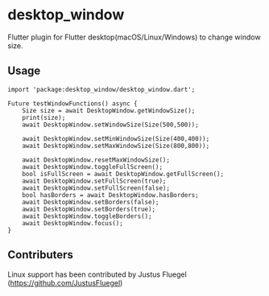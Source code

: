 # desktop_window

Flutter plugin for Flutter desktop(macOS/Linux/Windows) to change window size.


## Usage
```
import 'package:desktop_window/desktop_window.dart';

Future testWindowFunctions() async {
    Size size = await DesktopWindow.getWindowSize();
    print(size);
    await DesktopWindow.setWindowSize(Size(500,500));

    await DesktopWindow.setMinWindowSize(Size(400,400));
    await DesktopWindow.setMaxWindowSize(Size(800,800));

    await DesktopWindow.resetMaxWindowSize();
    await DesktopWindow.toggleFullScreen();
    bool isFullScreen = await DesktopWindow.getFullScreen();
    await DesktopWindow.setFullScreen(true);
    await DesktopWindow.setFullScreen(false);
    bool hasBorders = await DesktopWindow.hasBorders;
    await DesktopWindow.setBorders(false);
    await DesktopWindow.setBorders(true);
    await DesktopWindow.toggleBorders();
    await DesktopWindow.focus();
}
```


## Contributers

Linux support has been contributed by Justus Fluegel (https://github.com/JustusFluegel)

